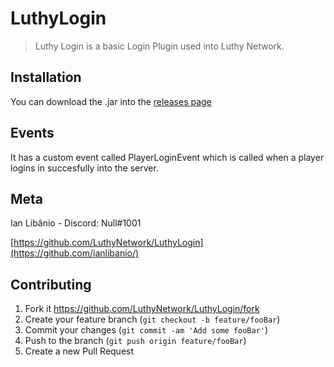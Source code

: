 # LuthyLogin

> Luthy Login is a basic Login Plugin used into Luthy Network.

## Installation

You can download the .jar into the [releases page](https://github.com/LuthyNetwork/LuthyLogin/releases/)

## Events

It has a custom event called PlayerLoginEvent which is called when a player logins in succesfully into the server.

## Meta

Ian Libânio - Discord: Null#1001

[https://github.com/LuthyNetwork/LuthyLogin](https://github.com/ianlibanio/)

## Contributing

 1. Fork it <https://github.com/LuthyNetwork/LuthyLogin/fork>
 2. Create your feature branch (`git checkout -b feature/fooBar`)
 3. Commit your changes (`git commit -am 'Add some fooBar'`)
 4. Push to the branch (`git push origin feature/fooBar`)
 5. Create a new Pull Request
